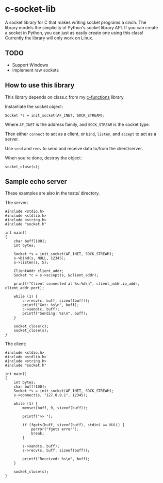 c-socket-lib
============

A socket library for C that makes writing socket programs a cinch. The library models the simplicity of Python's socket library API. If you can create a socket in Python, you can just as easily create one using this class! Currently the library will only work on Linux.

TODO
-------------

* Support Windows
* Implement raw sockets

How to use this library
-------------

This library depends on class.c from my [c-functions](https://github.com/hongmeister/c-functions) library.

Instantiate the socket object:

    Socket *s = init_socket(AF_INET, SOCK_STREAM);

Where <code>AF_INET</code> is the address family, and <code>SOCK_STREAM</code> is the socket type.

Then either <code>connect</code> to act as a client, or <code>bind</code>, <code>listen</code>, and <code>accept</code> to act as a server.

Use <code>send</code> and <code>recv</code> to send and receive data to/from the client/server.

When you're done, destroy the object:

    socket_close(s);

Sample echo server
-------------

These examples are also in the tests/ directory.

The server:

    #include <stdio.h>
    #include <stdlib.h>
    #include <string.h>
    #include "socket.h"
    
    int main()
    {
        char buff[100];
        int bytes;
    
        Socket *s = init_socket(AF_INET, SOCK_STREAM);
        s->bind(s, NULL, 12345);
        s->listen(s, 5);
        
        ClientAddr client_addr;
        Socket *c = s->accept(s, &client_addr);
        
        printf("Client connected at %s:%d\n", client_addr.ip_addr, client_addr.port);
        
        while (1) {
            c->recv(c, buff, sizeof(buff));
            printf("Got: %s\n", buff);
            c->send(c, buff);
            printf("Sending: %s\n", buff);
        }
        
        socket_close(c);
        socket_close(s);
    }

The client:

    #include <stdio.h>
    #include <stdlib.h>
    #include <string.h>
    #include "socket.h"
    
    int main()
    {
        int bytes;
        char buff[100];
        Socket *s = init_socket(AF_INET, SOCK_STREAM);
        s->connect(s, "127.0.0.1", 12345);
        
        while (1) {
            memset(buff, 0, sizeof(buff));
            
            printf(">> ");
            
            if (fgets(buff, sizeof(buff), stdin) == NULL) {
                perror("fgets error");
                break;
            }
            
            s->send(s, buff);
            s->recv(s, buff, sizeof(buff));
            
            printf("Received: %s\n", buff);
        }
        
        socket_close(s);
    }
